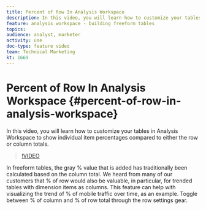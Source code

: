 ```yaml
---
title: Percent of Row In Analysis Workspace
description: In this video, you will learn how to customize your tables in Analysis Workspace to show individual item percentages compared to either the row or column totals.
feature: analysis workspace - building freeform tables
topics: 
audience: analyst, marketer
activity: use
doc-type: feature video
team: Technical Marketing
kt: 1669
---
```


# Percent of Row In Analysis Workspace {#percent-of-row-in-analysis-workspace}

In this video, you will learn how to customize your tables in Analysis Workspace to show individual item percentages compared to either the row or column totals.

>[!VIDEO](https://video.tv.adobe.com/v/23134/?quality=12)

In freeform tables, the gray % value that is added has traditionally been calculated based on the column total. We heard from many of our customers that % of row would also be valuable, in particular, for trended tables with dimension items as columns. This feature can help with visualizing the trend of % of mobile traffic over time, as an example. Toggle between % of column and % of row total through the row settings gear.
